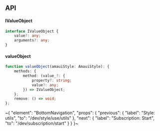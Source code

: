 

## API

#### IValueObject

```ts
interface IValueObject {
    value?: any;
    arguments?: any;
}
```

#### valueObject

```ts
function valueObject(amauiStyle: AmauiStyle): {
    methods: {
        method: (value_?: {
            property?: string;
            value?: any;
        }) => IValueObject;
    };
    remove: () => void;
};
```


~{
  "element": "BottomNavigation",
  "props": {
    "previous": {
      "label": "Style: utils",
      "to": "/dev/style/use/utils"
    },
    "next": {
      "label": "Subscription: Start",
      "to": "/dev/subscription/start"
    }
  }
}~
